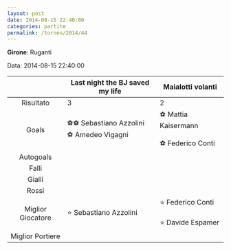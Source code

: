 ```yaml
---
layout: post
date: 2014-08-15 22:40:00
categories: partite
permalink: /torneo/2014/44
---
```

**Girone**: Ruganti

Data: 2014-08-15 22:40:00

| | Last night the BJ saved my life | Maialotti volanti |
|:-----:|-----|-----|
Risultato|3|2
Goals|⚽⚽ Sebastiano Azzolini<br/>⚽ Amedeo Vigagni|⚽ Mattia Kaisermann<br/><br/>⚽ Federico Conti<br/>
Autogoals||
Falli||
Gialli||
Rossi||
Miglior Giocatore|⭐ Sebastiano Azzolini<br/>|⭐ Federico Conti<br/><br/>⭐ Davide Espamer<br/>
Miglior Portiere||